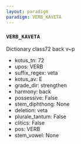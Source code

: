 ```yaml
---
layout: paradigm
paradigm: VERB_KAVETA
---
```

### ` VERB_KAVETA `

Dictionary class72 back v~p
* kotus_tn: 72
* upos: VERB
* suffix_regex: veta
* kotus_av: E
* grade_dir: strengthen
* harmony: back
* possessive: False
* stem_diphthong: None
* deletion: veta
* plurale_tantum: False
* clitics: False
* pos: VERB
* stem_vowel: None
